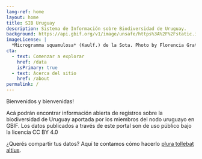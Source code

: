 ```yaml
---
lang-ref: home
layout: home
title: SIB Uruguay
description: Sistema de Información sobre Biodiversidad de Uruguay.
background: https://api.gbif.org/v1/image/unsafe/https%3A%2F%2Fstatic.inaturalist.org%2Fphotos%2F60070380%2Foriginal.jpeg%3F1579695925
imageLicense: |
  *Microgramma squamulosa* (Kaulf.) de la Sota. Photo by Florencia Grattarola via [iNaturalist](https://www.gbif.org/occurrence/2574046426)
cta:
  - text: Comenzar a explorar
    href: /data
    isPrimary: true
  - text: Acerca del sitio
    href: /about
permalink: /
---
```


Bienvenidos y bienvenidas!

Acá podrán encontrar información abierta de registros sobre la biodiversidad de Uruguay aportada por los miembros del nodo uruguayo en GBIF. 
Los datos publicados a través de este portal son de uso público bajo la licencia CC BY 4.0 

¿Querés compartir tus datos? Aquí te contamos cómo hacerlo [plura
tollebat altius](http://virgineusque.net/est.html).


